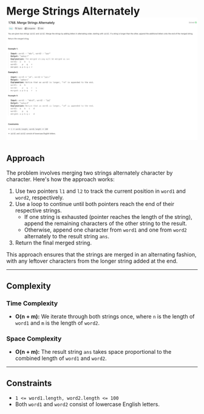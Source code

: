 # Merge Strings Alternately ![Question](question.png)

## Approach
The problem involves merging two strings alternately character by character. Here's how the approach works:
1. Use two pointers `l1` and `l2` to track the current position in `word1` and `word2`, respectively.
2. Use a loop to continue until both pointers reach the end of their respective strings.
   - If one string is exhausted (pointer reaches the length of the string), append the remaining characters of the other string to the result.
   - Otherwise, append one character from `word1` and one from `word2` alternately to the result string `ans`.
3. Return the final merged string.

This approach ensures that the strings are merged in an alternating fashion, with any leftover characters from the longer string added at the end.

---

## Complexity
### Time Complexity
- **O(n + m):** We iterate through both strings once, where `n` is the length of `word1` and `m` is the length of `word2`.

### Space Complexity
- **O(n + m):** The result string `ans` takes space proportional to the combined length of `word1` and `word2`.

---

## Constraints
- `1 <= word1.length, word2.length <= 100`
- Both `word1` and `word2` consist of lowercase English letters.
